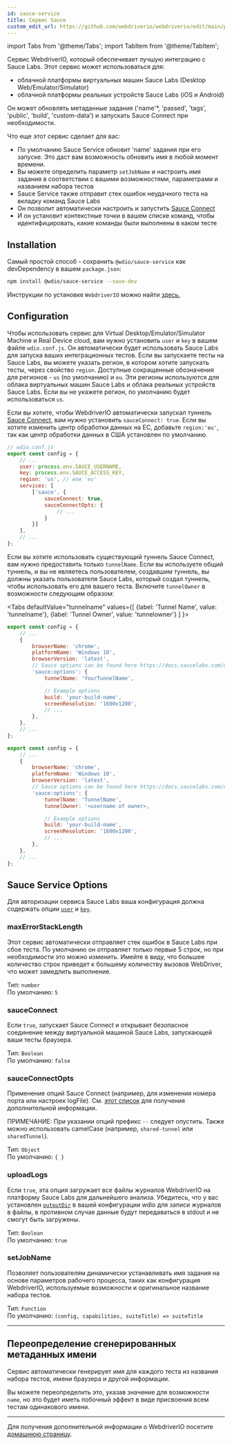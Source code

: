 ```yaml
---
id: sauce-service
title: Сервис Sauce
custom_edit_url: https://github.com/webdriverio/webdriverio/edit/main/packages/wdio-sauce-service/README.md
---
```


import Tabs from '@theme/Tabs';
import TabItem from '@theme/TabItem';

Сервис WebdriverIO, который обеспечивает лучшую интеграцию с Sauce Labs. Этот сервис может использоваться для:

- облачной платформы виртуальных машин Sauce Labs (Desktop Web/Emulator/Simulator)
- облачной платформы реальных устройств Sauce Labs (iOS и Android)

Он может обновлять метаданные задания ('name'*, 'passed', 'tags', 'public', 'build', 'custom-data') и запускать Sauce Connect при необходимости.

Что еще этот сервис сделает для вас:

- По умолчанию Sauce Service обновит 'name' задания при его запуске. Это даст вам возможность обновить имя в любой момент времени.
- Вы можете определить параметр `setJobName` и настроить имя задания в соответствии с вашими возможностями, параметрами и названием набора тестов
- Sauce Service также отправит стек ошибок неудачного теста на вкладку команд Sauce Labs
- Он позволит автоматически настроить и запустить [Sauce Connect](https://docs.saucelabs.com/secure-connections/)
- И он установит контекстные точки в вашем списке команд, чтобы идентифицировать, какие команды были выполнены в каком тесте

## Installation

Самый простой способ - сохранить `@wdio/sauce-service` как devDependency в вашем `package.json`:

```sh
npm install @wdio/sauce-service --save-dev
```

Инструкции по установке `WebdriverIO` можно найти [здесь.](https://webdriver.io/docs/gettingstarted)

## Configuration

Чтобы использовать сервис для Virtual Desktop/Emulator/Simulator Machine и Real Device cloud, вам нужно установить `user` и `key` в вашем файле `wdio.conf.js`. Он автоматически будет использовать Sauce Labs для запуска ваших интеграционных тестов. Если вы запускаете тесты на Sauce Labs, вы можете указать регион, в котором хотите запускать тесты, через свойство `region`. Доступные сокращенные обозначения для регионов - `us` (по умолчанию) и `eu`. Эти регионы используются для облака виртуальных машин Sauce Labs и облака реальных устройств Sauce Labs. Если вы не укажете регион, по умолчанию будет использоваться `us`.

Если вы хотите, чтобы WebdriverIO автоматически запускал туннель [Sauce Connect](https://docs.saucelabs.com/secure-connections/#sauce-connect-proxy), вам нужно установить `sauceConnect: true`. Если вы хотите изменить центр обработки данных на ЕС, добавьте `region:'eu'`, так как центр обработки данных в США установлен по умолчанию.

```js
// wdio.conf.js
export const config = {
    // ...
    user: process.env.SAUCE_USERNAME,
    key: process.env.SAUCE_ACCESS_KEY,
    region: 'us', // или 'eu'
    services: [
        ['sauce', {
            sauceConnect: true,
            sauceConnectOpts: {
                // ...
            }
        }]
    ],
    // ...
};
```

Если вы хотите использовать существующий туннель Sauce Connect, вам нужно предоставить только `tunnelName`. Если вы используете общий туннель, и вы не являетесь пользователем, создавшим туннель, вы должны указать пользователя Sauce Labs, который создал туннель, чтобы использовать его для вашего теста. Включите `tunnelOwner` в возможности следующим образом:

<Tabs
  defaultValue="tunnelname"
  values={[
    {label: 'Tunnel Name', value: 'tunnelname'},
    {label: 'Tunnel Owner', value: 'tunnelowner'}
  ]
}>
<TabItem value="tunnelname">

```js
export const config = {
    // ...
    {
        browserName: 'chrome',
        platformName: 'Windows 10',
        browserVersion: 'latest',
        // Sauce options can be found here https://docs.saucelabs.com/dev/test-configuration-options/
        'sauce:options': {
            tunnelName: 'YourTunnelName',

            // Example options
            build: 'your-build-name',
            screenResolution: '1600x1200',
            // ...
        },
    },
    // ...
};
```

</TabItem>
<TabItem value="tunnelowner">

```js
export const config = {
    // ...
    {
        browserName: 'chrome',
        platformName: 'Windows 10',
        browserVersion: 'latest',
        // Sauce options can be found here https://docs.saucelabs.com/dev/test-configuration-options/
        'sauce:options': {
            tunnelName: 'TunnelName',
            tunnelOwner: '<username of owner>,

            // Example options
            build: 'your-build-name',
            screenResolution: '1600x1200',
            // ...
        },
    },
    // ...
};
```

</TabItem>
</Tabs>

## Sauce Service Options

Для авторизации сервиса Sauce Labs ваша конфигурация должна содержать опции [`user`](https://webdriver.io/docs/options#user) и [`key`](https://webdriver.io/docs/options#key).

### maxErrorStackLength

Этот сервис автоматически отправляет стек ошибок в Sauce Labs при сбое теста. По умолчанию он отправляет только первые 5 строк, но при необходимости это можно изменить. Имейте в виду, что большее количество строк приведет к большему количеству вызовов WebDriver, что может замедлить выполнение.

Тип: `number`<br />
По умолчанию: `5`

### sauceConnect

Если `true`, запускает Sauce Connect и открывает безопасное соединение между виртуальной машиной Sauce Labs, запускающей ваши тесты браузера.

Тип: `Boolean`<br />
По умолчанию: `false`

### sauceConnectOpts

Применение опций Sauce Connect (например, для изменения номера порта или настроек logFile). См. [этот список](https://docs.saucelabs.com/dev/cli/sauce-connect-5/run/) для получения дополнительной информации.

ПРИМЕЧАНИЕ: При указании опций префикс `--` следует опустить. Также можно использовать camelCase (например, `shared-tunnel` или `sharedTunnel`).

Тип: `Object`<br />
По умолчанию: `{ }`

### uploadLogs

Если `true`, эта опция загружает все файлы журналов WebdriverIO на платформу Sauce Labs для дальнейшего анализа. Убедитесь, что у вас установлен [`outputDir`](https://webdriver.io/docs/options#outputdir) в вашей конфигурации wdio для записи журналов в файлы, в противном случае данные будут передаваться в stdout и не смогут быть загружены.

Тип: `Boolean`<br />
По умолчанию: `true`

### setJobName

Позволяет пользователям динамически устанавливать имя задания на основе параметров рабочего процесса, таких как конфигурация WebdriverIO, используемые возможности и оригинальное название набора тестов.

Тип: `Function`<br />
По умолчанию: `(config, capabilities, suiteTitle) => suiteTitle`

----

## Переопределение сгенерированных метаданных имени

Сервис автоматически генерирует имя для каждого теста из названия набора тестов, имени браузера и другой информации.

Вы можете переопределить это, указав значение для возможности `name`, но это будет иметь побочный эффект в виде присвоения всем тестам одинакового имени.

----

Для получения дополнительной информации о WebdriverIO посетите [домашнюю страницу](https://webdriver.io).